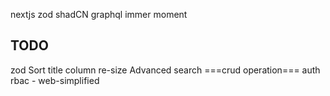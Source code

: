 nextjs
zod
shadCN
graphql
immer
moment

## TODO

zod
Sort
title column re-size
Advanced search
===crud operation===
auth rbac - web-simplified
